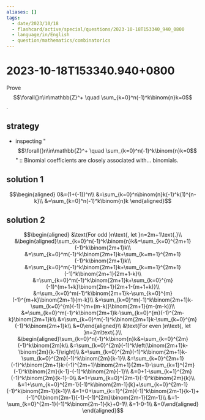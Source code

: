 ```yaml
---
aliases: []
tags:
  - date/2023/10/18
  - flashcard/active/special/questions/2023-10-18T153340_940_0800
  - language/in/English
  - question/mathematics/combinatorics
---
```


# 2023-10-18T153340.940+0800

Prove $$\forall{}n\in\mathbb{Z}^+ \quad \sum_{k=0}^n(-1)^k\binom{n}k=0$$.

## strategy

- inspecting "$$\forall{}n\in\mathbb{Z}^+ \quad \sum_{k=0}^n(-1)^k\binom{n}k=0$$" :: Binomial coefficients are closely associated with... binomials. <!--SR:!2024-08-28,38,290-->

## solution 1

$$\begin{aligned}
0&=(1+(-1))^n\\
&=\sum_{k=0}^n\binom{n}k(-1)^k(1)^{n-k}\\
&=\sum_{k=0}^n(-1)^k\binom{n}k
\end{aligned}$$

## solution 2

$$\begin{aligned}
&\text{For odd }n\text{, let }n=2m+1\text{.}\\
&\begin{aligned}\sum_{k=0}^n(-1)^k\binom{n}k&=\sum_{k=0}^{2m+1}(-1)^k\binom{2m+1}k\\
&=\sum_{k=0}^m(-1)^k\binom{2m+1}k+\sum_{k=m+1}^{2m+1}(-1)^k\binom{2m+1}k\\
&=\sum_{k=0}^m(-1)^k\binom{2m+1}k+\sum_{k=m+1}^{2m+1}(-1)^k\binom{2m+1}{2m+1-k}\\
&=\sum_{k=0}^m(-1)^k\binom{2m+1}k+\sum_{k=0}^{m}(-1)^{m+1+k}\binom{2m+1}{2m+1-(m+1+k)}\\
&=\sum_{k=0}^m(-1)^k\binom{2m+1}k-\sum_{k=0}^{m}(-1)^{m+k}\binom{2m+1}{m-k}\\
&=\sum_{k=0}^m(-1)^k\binom{2m+1}k-\sum_{k=0}^{m}(-1)^{m+(m-k)}\binom{2m+1}{m-(m-k)}\\
&=\sum_{k=0}^m(-1)^k\binom{2m+1}k-\sum_{k=0}^{m}(-1)^{2m-k}\binom{2m+1}k\\
&=\sum_{k=0}^m(-1)^k\binom{2m+1}k-\sum_{k=0}^{m}(-1)^k\binom{2m+1}k\\
&=0\end{aligned}\\
&\text{For even }n\text{, let }n=2m\text{.}\\
&\begin{aligned}\sum_{k=0}^n(-1)^k\binom{n}k&=\sum_{k=0}^{2m}(-1)^k\binom{2m}k\\
&=\sum_{k=0}^{2m}(-1)^k\left(\binom{2m+1}k-\binom{2m}{k-1}\right)\\
&=\sum_{k=0}^{2m}(-1)^k\binom{2m+1}k-\sum_{k=0}^{2m}(-1)^k\binom{2m}{k-1}\\
&=\sum_{k=0}^{2m+1}(-1)^k\binom{2m+1}k-(-1)^{2m+1}\binom{2m+1}{2m+1}-\sum_{k=1}^{2m}(-1)^k\binom{2m}{k-1}-(-1)^k\binom{2m}{-1}\\
&=0+1-\sum_{k=1}^{2m}(-1)^k\binom{2m}{k-1}-0\\
&=1+\sum_{k=0}^{2m-1}(-1)^k\binom{2m}{k}\\
&=1+\sum_{k=0}^{2m-1}(-1)^k\binom{2m-1}{k}+\sum_{k=0}^{2m-1}(-1)^k\binom{2m-1}{k-1}\\
&=1+0+\sum_{k=1}^{2m}(-1)^k\binom{2m-1}{k-1}+(-1)^0\binom{2m-1}{-1}-(-1)^{2m}\binom{2m-1}{2m-1}\\
&=1-\sum_{k=0}^{2m-1}(-1)^k\binom{2m-1}{k}+0-1\\
&=1-0-1\\
&=0\end{aligned}
\end{aligned}$$
